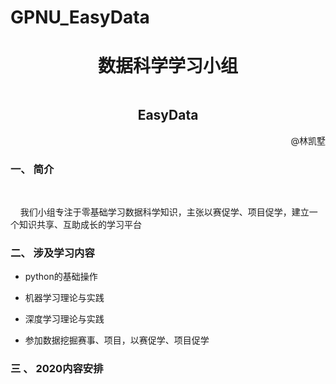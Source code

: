 # GPNU_EasyData
<h1 align="center">数据科学学习小组</h1>
<div style="margin-top: 0.5in;">
    <h2 align="center">EasyData</h2>
</div>

<div align="right"> @林凯墅</div>

### 一、 简介
<br/>

&nbsp;&nbsp;&nbsp;&nbsp;我们小组专注于零基础学习数据科学知识，主张以赛促学、项目促学，建立一个知识共享、互助成长的学习平台


### 二、 涉及学习内容

- python的基础操作


- 机器学习理论与实践


- 深度学习理论与实践


- 参加数据挖掘赛事、项目，以赛促学、项目促学



### 三 、 2020内容安排
